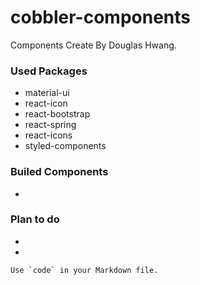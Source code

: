 # cobbler-components

Components Create By Douglas Hwang.

### Used Packages
- material-ui
- react-icon
- react-bootstrap
- react-spring
- react-icons
- styled-components


### Builed Components
- <GoogleReviewSimple />


### Plan to do
- <NavBar />
- <Footer />
``Use `code` in your Markdown file.``
